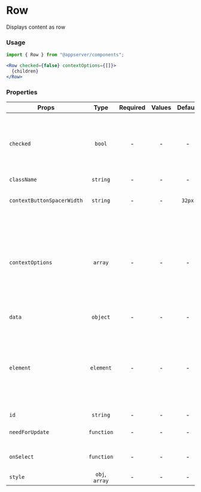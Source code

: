 # Row

Displays content as row

### Usage

```js
import { Row } from "@appserver/components";
```

```jsx
<Row checked={false} contextOptions={[]}>
  {children}
</Row>
```

### Properties

| Props                      |      Type      | Required | Values | Default | Description                                                                                                                                                                                                                                                   |
| -------------------------- | :------------: | :------: | :----: | :-----: | ------------------------------------------------------------------------------------------------------------------------------------------------------------------------------------------------------------------------------------------------------------- |
| `checked`                  |     `bool`     |    -     |   -    |    -    | Required to host the Checkbox component. Its location is fixed and it is always the first. If there is no value, the occupied space is distributed among the other child elements.                                                                            |
| `className`                |    `string`    |    -     |   -    |    -    | Accepts class                                                                                                                                                                                                                                                 |
| `contextButtonSpacerWidth` |    `string`    |    -     |   -    | `32px`  | Required for the width task of the ContextMenuButton component.                                                                                                                                                                                               |
| `contextOptions`           |    `array`     |    -     |   -    |    -    | Required to host the ContextMenuButton component. It is always located near the right border of the container, regardless of the contents of the child elements. If there is no value, the occupied space is distributed among the other child elements.      |
| `data`                     |    `object`    |    -     |   -    |    -    | Current row item information.                                                                                                                                                                                                                                 |
| `element`                  |   `element`    |    -     |   -    |    -    | Required to host some component. It has a fixed order of location, if the Checkbox component is specified, then it follows, otherwise it occupies the first position. If there is no value, the occupied space is distributed among the other child elements. |
| `id`                       |    `string`    |    -     |   -    |    -    | Accepts id                                                                                                                                                                                                                                                    |
| `needForUpdate`            |   `function`   |    -     |   -    |    -    | Custom shouldComponentUpdate function                                                                                                                                                                                                                         |
| `onSelect`                 |   `function`   |    -     |   -    |    -    | Event when selecting row element. Returns data value.                                                                                                                                                                                                         |
| `style`                    | `obj`, `array` |    -     |   -    |    -    | Accepts css style                                                                                                                                                                                                                                             |
